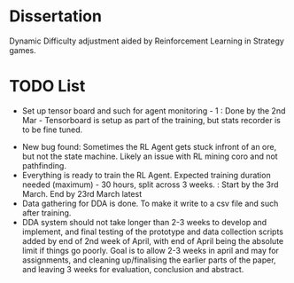 # Dissertation

Dynamic Difficulty adjustment aided by Reinforcement Learning in Strategy games.

# TODO List

- Set up tensor board and such for agent monitoring - 1 : Done by the 2nd Mar - Tensorboard is setup as part of the training, but stats recorder is to be fine tuned.
<!-- - Decide on what RL agent/SM agent data during training would be best for the DDA system - 2-4 : Done by the 2nd March - Likely will be player score, inventory, and the total number of score stored in inventory, and only from the RL Agent. this will be used to set a comparison for the decision tree to realise which RL Agent the player is performing most similarly to --> 
- New bug found: Sometimes the RL Agent gets stuck infront of an ore, but not the state machine. Likely an issue with RL mining coro and not pathfinding.
- Everything is ready to train the RL Agent. Expected training duration needed (maximum) - 30 hours, split across 3 weeks. : Start by the 3rd March. End by 23rd March latest
- Data gathering for DDA is done. To make it write to a csv file and such after training.
- DDA system should not take longer than 2-3 weeks to develop and implement, and final testing of the prototype and data collection scripts added by end of 2nd week of April, with end of April being the absolute limit if things go poorly. Goal is to allow 2-3 weeks in april and may for assignments, and cleaning up/finalising the earlier parts of the paper, and leaving 3 weeks for evaluation, conclusion and abstract.